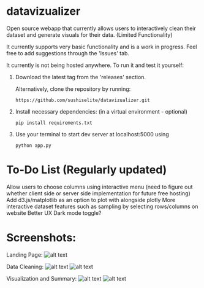 # datavizualizer
Open source webapp that currently allows users to interactively clean their dataset and generate visuals for their data. (Limited Functionality)

It currently supports very basic functionality and is a work in progress. Feel free to add suggestions through the 'Issues' tab.

It currently is not being hosted anywhere. To run it and test it yourself:

1. Download the latest tag from the 'releases' section.
   
   Alternatively, clone the repository by running:
   
   ```https://github.com/sushiselite/datavizualizer.git```

3. Install necessary dependencies: (in a virtual environment - optional)
   
   ```pip install requirements.txt```

5. Use your terminal to start dev server at localhost:5000 using
   
   ```python app.py```

# To-Do List (Regularly updated)

Allow users to choose columns using interactive menu (need to figure out whether client side or server side implementation for future free hosting)
Add d3.js/matplotlib as an option to plot with alongside plotly
More interactive dataset features such as sampling by selecting rows/columns on website
Better UX
Dark mode toggle?

# Screenshots:

Landing Page:
![alt text](https://github.com/sushiselite/datavizualizer/blob/main/images/index.png?raw=true)

Data Cleaning:
![alt text](https://github.com/sushiselite/datavizualizer/blob/main/images/clean1.png?raw=true)
![alt text](https://github.com/sushiselite/datavizualizer/blob/main/images/clean2.png?raw=true)

Visualization and Summary:
![alt text](https://github.com/sushiselite/datavizualizer/blob/main/images/data1.png?raw=true)
![alt text](https://github.com/sushiselite/datavizualizer/blob/main/images/data2.png?raw=true)
